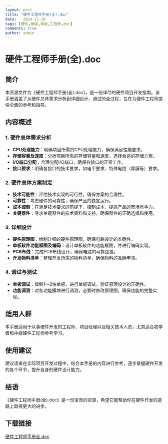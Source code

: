 ```yaml
---
layout: post
title: "硬件工程师手册(全).doc"
date:   2024-11-10
tags: [硬件,确保,单板,工程师,doc]
comments: true
author: admin
---
```

# 硬件工程师手册(全).doc

## 简介

本资源文件为《硬件工程师手册(全).doc》，是一份详尽的硬件项目开发指南。该手册涵盖了从硬件总体需求分析到详细设计、调试的全过程，旨在为硬件工程师提供全面的参考和指导。

## 内容概述

### 1. 硬件总体需求分析
- **CPU处理能力**：明确项目所需的CPU处理能力，确保满足性能要求。
- **存储容量及速度**：分析项目所需的存储容量和速度，选择合适的存储方案。
- **I/O端口分配**：合理分配I/O端口，确保各接口的正常工作。
- **接口要求**：明确各接口的技术要求，如电平要求、特殊电路（厚膜等）要求。

### 2. 硬件总体方案制定
- **技术可能性**：评估技术实现的可行性，确保方案的合理性。
- **可靠性**：考虑硬件的可靠性，确保产品的稳定运行。
- **成本控制**：在满足技术要求的前提下，控制成本，提高产品的市场竞争力。
- **关键器件**：寻求关键器件的技术资料和支持，确保器件的正确选择和使用。

### 3. 详细设计
- **硬件原理图**：绘制详细的硬件原理图，确保电路设计的准确性。
- **单板软件功能框图及编码**：设计单板软件的功能框图，并进行编码实现。
- **PCB布线**：完成PCB布线设计，确保电路的可靠连接。
- **开发物料清单**：整理开发所需的物料清单，确保物料的准确申领。

### 4. 调试与测试
- **单板调试**：焊制1～2块单板，进行单板调试，验证原理设计的正确性。
- **功能调测**：对各功能模块进行调测，必要时修改原理图，确保功能的完整实现。

## 适用人群

本手册适用于从事硬件开发的工程师、项目经理以及相关技术人员，尤其适合初学者和中级硬件工程师参考学习。

## 使用建议

建议读者在实际项目开发过程中，结合本手册的内容进行参考，逐步掌握硬件开发的各个环节，提升自身的硬件设计能力。

## 结语

《硬件工程师手册(全).doc》是一份宝贵的资源，希望它能帮助你在硬件开发的道路上取得更大的进步。

## 下载链接

[硬件工程师手册全.doc](https://pan.quark.cn/s/ef1227794c5e)